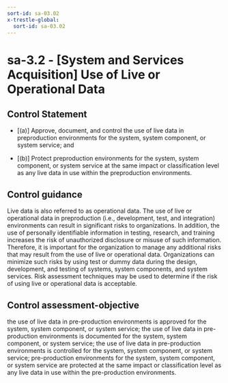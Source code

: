 ```yaml
---
sort-id: sa-03.02
x-trestle-global:
  sort-id: sa-03.02
---
```


# sa-3.2 - \[System and Services Acquisition\] Use of Live or Operational Data

## Control Statement

- \[(a)\] Approve, document, and control the use of live data in preproduction environments for the system, system component, or system service; and

- \[(b)\] Protect preproduction environments for the system, system component, or system service at the same impact or classification level as any live data in use within the preproduction environments.

## Control guidance

Live data is also referred to as operational data. The use of live or operational data in preproduction (i.e., development, test, and integration) environments can result in significant risks to organizations. In addition, the use of personally identifiable information in testing, research, and training increases the risk of unauthorized disclosure or misuse of such information. Therefore, it is important for the organization to manage any additional risks that may result from the use of live or operational data. Organizations can minimize such risks by using test or dummy data during the design, development, and testing of systems, system components, and system services. Risk assessment techniques may be used to determine if the risk of using live or operational data is acceptable.

## Control assessment-objective

the use of live data in pre-production environments is approved for the system, system component, or system service;
the use of live data in pre-production environments is documented for the system, system component, or system service;
the use of live data in pre-production environments is controlled for the system, system component, or system service;
pre-production environments for the system, system component, or system service are protected at the same impact or classification level as any live data in use within the pre-production environments.
